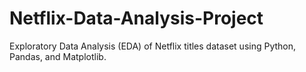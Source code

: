 # Netflix-Data-Analysis-Project
Exploratory Data Analysis (EDA) of Netflix titles dataset using Python, Pandas, and Matplotlib.
